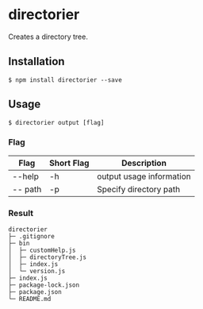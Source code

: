 # directorier
Creates a directory tree.

## Installation

```
$ npm install directorier --save
```

## Usage

```
$ directorier output [flag]
```

### Flag

| Flag | Short Flag | Description |
|---|---|---|
| --help | -h | output usage information |
| -- path | -p | Specify directory path |

### Result

```
directorier
├─ .gitignore
├─ bin
│  ├─ customHelp.js
│  ├─ directoryTree.js
│  ├─ index.js
│  └─ version.js
├─ index.js
├─ package-lock.json
├─ package.json
└─ README.md
```
